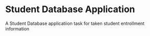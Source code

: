 # Student Database Application
A Student Database applicatiion task for taken student entrollment information
